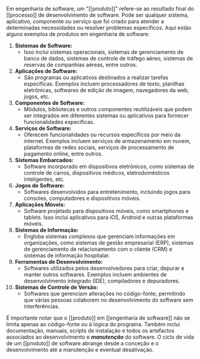 Em engenharia de software, um "[[produto]]" refere-se ao resultado final do [[processo]] de desenvolvimento de software. Pode ser qualquer sistema, aplicativo, componente ou serviço que foi criado para atender a determinadas necessidades ou resolver problemas específicos.
Aqui estão alguns exemplos de produtos em engenharia de software:

1. **Sistemas de Software:**
	- Isso inclui sistemas operacionais, sistemas de gerenciamento de banco de dados, sistemas de controle de tráfego aéreo, sistemas de reservas de companhias aéreas, entre outros.
1. **Aplicações de Software:**
    - São programas ou aplicativos destinados a realizar tarefas específicas. Exemplos incluem processadores de texto, planilhas eletrônicas, softwares de edição de imagem, navegadores da web, jogos, etc.
2. **Componentes de Software:**
    - Módulos, bibliotecas e outros componentes reutilizáveis que podem ser integrados em diferentes sistemas ou aplicativos para fornecer funcionalidades específicas.
3. **Serviços de Software:**
    - Oferecem funcionalidades ou recursos específicos por meio da internet. Exemplos incluem serviços de armazenamento em nuvem, plataformas de redes sociais, serviços de processamento de pagamento online, entre outros.
4. **Sistemas Embarcados:**
    - Software incorporado em dispositivos eletrônicos, como sistemas de controle de carros, dispositivos médicos, eletrodomésticos inteligentes, etc.
5. **Jogos de Software:**
    - Softwares desenvolvidos para entretenimento, incluindo jogos para consoles, computadores e dispositivos móveis.
6. **Aplicações Móveis:**
    - Software projetado para dispositivos móveis, como smartphones e tablets. Isso inclui aplicativos para iOS, Android e outras plataformas móveis.
7. **Sistemas de Informação:**
    - Engloba sistemas complexos que gerenciam informações em organizações, como sistemas de gestão empresarial (ERP), sistemas de gerenciamento de relacionamento com o cliente (CRM) e sistemas de informação hospitalar.
8. **Ferramentas de Desenvolvimento:**
    - Softwares utilizados pelos desenvolvedores para criar, depurar e manter outros softwares. Exemplos incluem ambientes de desenvolvimento integrado (IDE), compiladores e depuradores.
9. **Sistemas de Controle de Versão:**
    - Softwares que gerenciam alterações no código-fonte, permitindo que várias pessoas colaborem no desenvolvimento do software sem interferências.

É importante notar que o [[produto]] em [[engenharia de software]] não se limita apenas ao código-fonte ou à lógica do programa. Também inclui documentação, manuais, scripts de instalação e todos os artefactos associados ao desenvolvimento e ***manutenção*** do software. O ciclo de vida de um [[produto]] de software abrange desde a conceção e o desenvolvimento até a manutenção e eventual desativação.